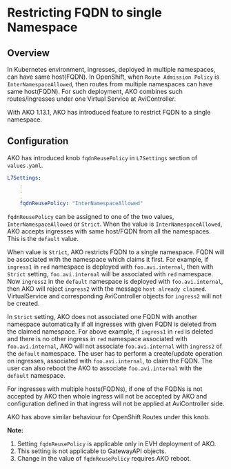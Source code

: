 # Restricting FQDN to single Namespace

## Overview

In Kubernetes environment, ingresses, deployed in multiple namespaces, can have same host(FQDN). In OpenShift, when `Route Admission Policy` is `InterNamespaceAllowed`, then routes from multiple namespaces can have same host(FQDN). For such deployment, AKO combines such routes/ingresses under one Virtual Service at AviController.

With AKO 1.13.1, AKO has introduced feature to restrict FQDN to a single namespace.

## Configuration

AKO has introduced knob `fqdnReusePolicy` in `L7Settings` section of `values.yaml`.

```yaml
L7Settings:
    .
    .
    .
    fqdnReusePolicy: "InterNamespaceAllowed"
```

`fqdnReusePolicy` can be assigned to one of the two values, `InterNamespaceAllowed` or `Strict`.
When the value is `InterNamespaceAllowed`, AKO accepts ingresses with same host/FQDN from all the namespaces. This is the `default` value.

When value is `Strict`, AKO restricts FQDN to a single namespace. FQDN will be associated with the namespace which claims it first. For example, if `ingress1` in `red` namespace is deployed with `foo.avi.internal`, then with `Strict` setting, `foo.avi.internal` will be associated with `red` namespace. Now `ingress2` in the `default` namespace is deployed with `foo.avi.internal`, then AKO will reject `ingress2` with the message `host already claimed`. VirtualService and corresponding AviController objects for `ingress2` will not be created.

In `Strict` setting, AKO does not associated one FQDN with another namespace automatically if all ingresses with given FQDN is deleted from the claimed namespace. For above example, if `ingress1` in `red` is deleted and there is no other ingress in `red` namespace associated with `foo.avi.internal`, AKO will not associate `foo.avi.internal` with `ingress2` of the `default` namespace. The user has to perform a create/update operation on ingresses, associated with `foo.avi.internal`, to claim the FQDN. The user can also reboot the AKO to associate `foo.avi.internal` with the `default` namespace.

For ingresses with multiple hosts(FQDNs), if one of the FQDNs is not accepted by AKO then whole ingress will not be accepted by AKO and configuration defined in that ingress will not be applied at AviController side.

AKO has above similar behaviour for OpenShift Routes under this knob.

**Note:**
1. Setting `fqdnReusePolicy` is applicable only in EVH deployment of AKO.
2. This setting is not applicable to GatewayAPI objects.
3. Change in the value of `fqdnReusePolicy` requires AKO reboot.

